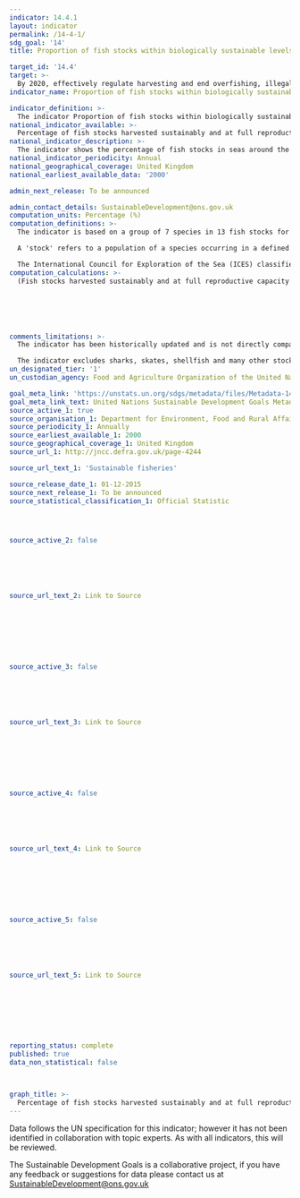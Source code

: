 ```yaml
---
indicator: 14.4.1
layout: indicator
permalink: /14-4-1/
sdg_goal: '14'
title: Proportion of fish stocks within biologically sustainable levels

target_id: '14.4'
target: >-
  By 2020, effectively regulate harvesting and end overfishing, illegal, unreported and unregulated fishing and destructive fishing practices and implement science-based management plans, in order to restore fish stocks in the shortest time feasible, at least to levels that can produce maximum sustainable yield as determined by their biological characteristics
indicator_name: Proportion of fish stocks within biologically sustainable levels

indicator_definition: >-
  The indicator Proportion of fish stocks within biologically sustainable levels measures the sustainability of the world's marine capture fisheries by their abundance. A fish stock of which abundance is at or greater than the level, that can produce the maximum sustainable yield (MSY) is classified as biologically sustainable. In contrast, when abundance falls below the MSY level, the stock is considered biologically unsustainable.
national_indicator_available: >-
  Percentage of fish stocks harvested sustainably and at full reproductive capacity
national_indicator_description: >-
  The indicator shows the percentage of fish stocks in seas around the UK that are both harvested sustainably and are at full reproductive capacity.
national_indicator_periodicity: Annual
national_geographical_coverage: United Kingdom
national_earliest_available_data: '2000'

admin_next_release: To be announced

admin_contact_details: SustainableDevelopment@ons.gov.uk
computation_units: Percentage (%)
computation_definitions: >-
  The indicator is based on a group of 7 species in 13 fish stocks for which there are reliable estimates of fishing mortality and spawning biomass, together with precautionary reference points for fishing mortality and spawning biomass that allow the sustainability of the stocks to be evaluated.

  A 'stock' refers to a population of a species occurring in a defined sea area; a particular species may occur in multiple stocks in waters around the UK. The 13 stocks represent a wide range of different stocks and fisheries including demersal roundfish (cod, haddock, saithe), flatfish (sole, plaice) and pelagic (blue whiting and mackerel).

  The International Council for Exploration of the Sea (ICES) classifies a stock's status by comparing the quantity of mature fish (the spawning stock biomass) and the rate at which the stock is exploited, in relation to agreed reference levels. The stock trends and refernce levekls are obtained from fishery and survey data from each zone. 
computation_calculations: >-
  (Fish stocks harvested sustainably and at full reproductive capacity / Total fish stocks harvested) x 100






comments_limitations: >-
  The indicator has been historically updated and is not directly compariable with previous versions. The indicator is intended to provide a relative trend over time but the absolute value in any year will depend on the mix of stocks.

  The indicator excludes sharks, skates, shellfish and many other stocks for which data are not adequate to allow estimation of historic biomass and fishing mortality, or for which the International Council for Exploration of the Sea (ICES) does not provide precautionary reference points.
un_designated_tier: '1'
un_custodian_agency: Food and Agriculture Organization of the United Nations (FAO)

goal_meta_link: 'https://unstats.un.org/sdgs/metadata/files/Metadata-14-04-01.pdf'
goal_meta_link_text: United Nations Sustainable Development Goals Metadata (PDF 370 KB)
source_active_1: true
source_organisation_1: Department for Environment, Food and Rural Affairs (DEFRA)
source_periodicity_1: Annually
source_earliest_available_1: 2000
source_geographical_coverage_1: United Kingdom
source_url_1: http://jncc.defra.gov.uk/page-4244

source_url_text_1: 'Sustainable fisheries'

source_release_date_1: 01-12-2015
source_next_release_1: To be announced
source_statistical_classification_1: Official Statistic 




source_active_2: false






source_url_text_2: Link to Source








source_active_3: false






source_url_text_3: Link to Source








source_active_4: false






source_url_text_4: Link to Source








source_active_5: false






source_url_text_5: Link to Source








reporting_status: complete
published: true
data_non_statistical: false



graph_title: >-
  Percentage of fish stocks harvested sustainably and at full reproductive capacity
---
```

Data follows the UN specification for this indicator; however it has not been identified in collaboration with topic experts. As with all indicators, this will be reviewed.
  
The Sustainable Development Goals is a collaborative project, if you have any feedback or suggestions for data please contact us at <SustainableDevelopment@ons.gov.uk>



